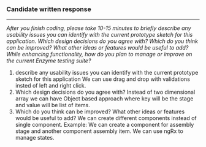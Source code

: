 ### Candidate written response

---
_After you finish coding, please take 10-15 minutes to briefly describe any usability issues you can identify with the current prototype sketch for this application. Which design decisions do you agree with? Which do you think can be improved? What other ideas or features would be useful to add? While enhancing functionality, how do you plan to manage or improve on the current Enzyme testing suite?_

1. describe any usability issues you can identify with the current prototype sketch for this application
We can use drag and drop with validations insted of left and right click.
2. Which design decisions do you agree with?
Instead of two dimensional array we can have Object based approach where key will be the stage and value will be list of items.
3. Which do you think can be improved? What other ideas or features would be useful to add? 
We can create different components instead of single component. Example: We can create a component for assembly stage and another component assembly item. We can use ngRx to manage states.


